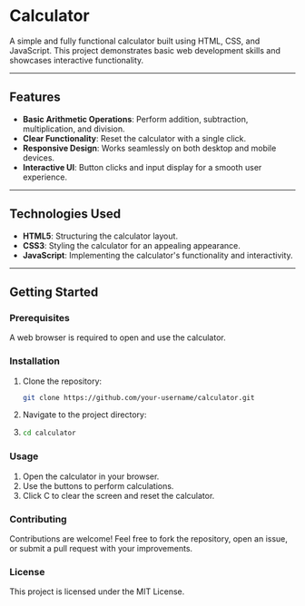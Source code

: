 # Calculator

A simple and fully functional calculator built using HTML, CSS, and JavaScript. This project demonstrates basic web development skills and showcases interactive functionality.

---

## Features

- **Basic Arithmetic Operations**: Perform addition, subtraction, multiplication, and division.
- **Clear Functionality**: Reset the calculator with a single click.
- **Responsive Design**: Works seamlessly on both desktop and mobile devices.
- **Interactive UI**: Button clicks and input display for a smooth user experience.

---

## Technologies Used

- **HTML5**: Structuring the calculator layout.
- **CSS3**: Styling the calculator for an appealing appearance.
- **JavaScript**: Implementing the calculator's functionality and interactivity.

---

## Getting Started

### Prerequisites

A web browser is required to open and use the calculator.

### Installation

1. Clone the repository:
   ```bash
   git clone https://github.com/your-username/calculator.git

2. Navigate to the project directory:
3. ```bash
   cd calculator

### Usage
1. Open the calculator in your browser.
2. Use the buttons to perform calculations.
3. Click C to clear the screen and reset the calculator.

### Contributing
Contributions are welcome! Feel free to fork the repository, open an issue, or submit a pull request with your improvements.

### License
This project is licensed under the MIT License.
